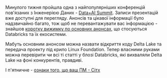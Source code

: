 Минулого тижня пройшла одна з найпопулярніших конференцій пов'язаних з Інженерією Даних - [Data+AI Summit](https://databricks.com/dataaisummit/). Записи презентацій вже доступні для перегляду. 
Анонсів та цікавої інформації було надзвичайно багато, тож щоб не перевантажувати вас інформацією - знайшов [коротку вижимку по основних анонсах](https://humansofdata.atlan.com/2022/07/data-ai-summit-dais-2022-announcements-keynotes/), що стосуються Databricks та їх екосистеми.

Мабуть основним анонсом можна назвати відкриття коду Delta Lake та передача проекту під крило Linux Foundation. Тепер власними руками можна перевірити чи всі ті статті у блозі Databricks, які вихваляли Delta Lake на фоні конкурентів, правдиві.

І п'ятничне - [ознаки того, що ваш ПМ - Сітх](https://sebastiancarlos.medium.com/is-your-project-manager-a-sith-lord-three-ways-to-find-out-822dbe5a1aa4)